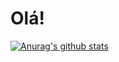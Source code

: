 # Olá!



[![Anurag's github stats](https://github-readme-stats.vercel.app/api?username=Breh2001)](https://github.com/Breh2001/github-readme-stats)
